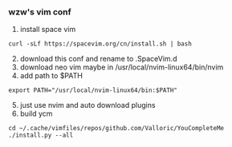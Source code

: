 ### wzw's vim conf

1. install space vim
```
curl -sLf https://spacevim.org/cn/install.sh | bash
```
2. download this conf and rename to .SpaceVim.d
3. download neo vim 
 maybe in /usr/local/nvim-linux64/bin/nvim
4. add path to $PATH
```
export PATH="/usr/local/nvim-linux64/bin:$PATH"
```
5. just use nvim and auto download plugins
6. build ycm
```
cd ~/.cache/vimfiles/repos/github.com/Valloric/YouCompleteMe
./install.py --all
```
